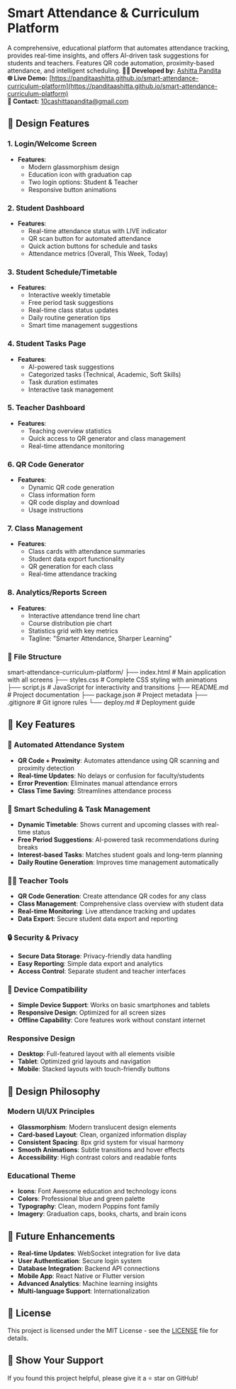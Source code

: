 # Smart Attendance & Curriculum Platform
A comprehensive, educational platform that automates attendance tracking, provides real-time insights, and offers AI-driven task suggestions for students and teachers. Features QR code automation, proximity-based attendance, and intelligent scheduling.
**👨‍💻 Developed by:** [Ashitta Pandita](https://github.com/panditaashitta)  
**🌐 Live Demo:** [https://panditaashitta.github.io/smart-attendance-curriculum-platform](https://panditaashitta.github.io/smart-attendance-curriculum-platform)  
**📧 Contact:** [10cashittapandita@gmail.com](mailto:10cashittapandita@gmail.com)
## 🎨 Design Features
### 1. Login/Welcome Screen
- **Features**:
  - Modern glassmorphism design
  - Education icon with graduation cap
  - Two login options: Student & Teacher
  - Responsive button animations
### 2. Student Dashboard
- **Features**:
  - Real-time attendance status with LIVE indicator
  - QR scan button for automated attendance
  - Quick action buttons for schedule and tasks
  - Attendance metrics (Overall, This Week, Today)
### 3. Student Schedule/Timetable
- **Features**:
  - Interactive weekly timetable
  - Free period task suggestions
  - Real-time class status updates
  - Daily routine generation tips
  - Smart time management suggestions
### 4. Student Tasks Page
- **Features**:
  - AI-powered task suggestions
  - Categorized tasks (Technical, Academic, Soft Skills)
  - Task duration estimates
  - Interactive task management
### 5. Teacher Dashboard
- **Features**:
  - Teaching overview statistics
  - Quick access to QR generator and class management
  - Real-time attendance monitoring
### 6. QR Code Generator
- **Features**:
  - Dynamic QR code generation
  - Class information form
  - QR code display and download
  - Usage instructions
### 7. Class Management
- **Features**:
  - Class cards with attendance summaries
  - Student data export functionality
  - QR generation for each class
  - Real-time attendance tracking
### 8. Analytics/Reports Screen
- **Features**:
  - Interactive attendance trend line chart
  - Course distribution pie chart
  - Statistics grid with key metrics
  - Tagline: "Smarter Attendance, Sharper Learning"
### 📁 File Structure
smart-attendance-curriculum-platform/
├── index.html          # Main application with all screens
├── styles.css          # Complete CSS styling with animations
├── script.js           # JavaScript for interactivity and transitions
├── README.md           # Project documentation
├── package.json        # Project metadata
├── .gitignore         # Git ignore rules
└── deploy.md          # Deployment guide
## 🎯 Key Features
### 🤖 Automated Attendance System
- **QR Code + Proximity**: Automates attendance using QR scanning and proximity detection
- **Real-time Updates**: No delays or confusion for faculty/students
- **Error Prevention**: Eliminates manual attendance errors
- **Class Time Saving**: Streamlines attendance process
### 📅 Smart Scheduling & Task Management
- **Dynamic Timetable**: Shows current and upcoming classes with real-time status
- **Free Period Suggestions**: AI-powered task recommendations during breaks
- **Interest-based Tasks**: Matches student goals and long-term planning
- **Daily Routine Generation**: Improves time management automatically
### 👨‍🏫 Teacher Tools
- **QR Code Generation**: Create attendance QR codes for any class
- **Class Management**: Comprehensive class overview with student data
- **Real-time Monitoring**: Live attendance tracking and updates
- **Data Export**: Secure student data export and reporting
### 🔒 Security & Privacy
- **Secure Data Storage**: Privacy-friendly data handling
- **Easy Reporting**: Simple data export and analytics
- **Access Control**: Separate student and teacher interfaces
### 📱 Device Compatibility
- **Simple Device Support**: Works on basic smartphones and tablets
- **Responsive Design**: Optimized for all screen sizes
- **Offline Capability**: Core features work without constant internet
### Responsive Design
- **Desktop**: Full-featured layout with all elements visible
- **Tablet**: Optimized grid layouts and navigation
- **Mobile**: Stacked layouts with touch-friendly buttons
## 🎨 Design Philosophy
### Modern UI/UX Principles
- **Glassmorphism**: Modern translucent design elements
- **Card-based Layout**: Clean, organized information display
- **Consistent Spacing**: 8px grid system for visual harmony
- **Smooth Animations**: Subtle transitions and hover effects
- **Accessibility**: High contrast colors and readable fonts
### Educational Theme
- **Icons**: Font Awesome education and technology icons
- **Colors**: Professional blue and green palette
- **Typography**: Clean, modern Poppins font family
- **Imagery**: Graduation caps, books, charts, and brain icons
## 🌟 Future Enhancements
- **Real-time Updates**: WebSocket integration for live data
- **User Authentication**: Secure login system
- **Database Integration**: Backend API connections
- **Mobile App**: React Native or Flutter version
- **Advanced Analytics**: Machine learning insights
- **Multi-language Support**: Internationalization
## 📄 License
This project is licensed under the MIT License - see the [LICENSE](LICENSE) file for details.
## 🌟 Show Your Support
If you found this project helpful, please give it a ⭐ star on GitHub!

